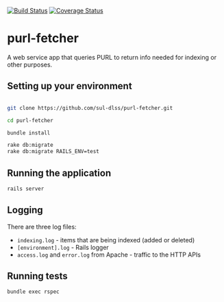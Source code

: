 [![Build Status](https://travis-ci.org/sul-dlss/purl-fetcher.png?branch=master)](https://travis-ci.org/sul-dlss/purl-fetcher) [![Coverage Status](https://coveralls.io/repos/github/sul-dlss/purl-fetcher/badge.svg?branch=master)](https://coveralls.io/github/sul-dlss/purl-fetcher?branch=master)


# purl-fetcher

A web service app that queries PURL to return info needed for indexing or other purposes.

## Setting up your environment

```bash

git clone https://github.com/sul-dlss/purl-fetcher.git

cd purl-fetcher

bundle install

rake db:migrate
rake db:migrate RAILS_ENV=test

```

## Running the application

```bash
rails server
```

## Logging

There are three log files:

* `indexing.log` - items that are being indexed (added or deleted)
* `[environment].log` - Rails logger
* `access.log` and `error.log` from Apache - traffic to the HTTP APIs

## Running tests

```bash
bundle exec rspec
```
